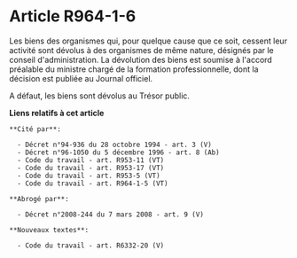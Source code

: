 # Article R964-1-6

Les biens des organismes qui, pour quelque cause que ce soit, cessent leur activité sont dévolus à des organismes de même
nature, désignés par le conseil d'administration. La dévolution des biens est soumise à l'accord préalable du ministre chargé
de la formation professionnelle, dont la décision est publiée au Journal officiel.

A défaut, les biens sont dévolus au Trésor public.

**Liens relatifs à cet article**

	**Cité par**:

	  - Décret n°94-936 du 28 octobre 1994 - art. 3 (V)
	  - Décret n°96-1050 du 5 décembre 1996 - art. 8 (Ab)
	  - Code du travail - art. R953-11 (VT)
	  - Code du travail - art. R953-17 (VT)
	  - Code du travail - art. R953-5 (VT)
	  - Code du travail - art. R964-1-5 (VT)

	**Abrogé par**:

	  - Décret n°2008-244 du 7 mars 2008 - art. 9 (V)

	**Nouveaux textes**:

	  - Code du travail - art. R6332-20 (V)
